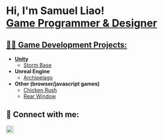 <h1>Hi, I'm Samuel Liao! <br/><a href="https://github.com/saliao">Game Programmer & Designer</a> <a href="https://www.linkedin.com/in/samuel--liao/"></h1>

<h2>👨‍💻 Game Development Projects:</h2>

- <b>Unity</b>
  - [Storm Base](https://shadowhandstudios.itch.io/storm-base)
- <b>Unreal Engine</b>
  - [Archipelago](https://store.steampowered.com/app/2952580/Archipelago/)
- <b>Other (browser/javascript games) </b>
  - [Chicken Rush](https://saliao.github.io/EndlessRunner/)
  - [Rear Window](https://saliao.github.io/Final-Game/)




<h2> 🤳 Connect with me:</h2>

[<img align="left" alt="SamuelLiao | LinkedIn" width="22px" src="https://cdn.jsdelivr.net/npm/simple-icons@v3/icons/linkedin.svg" />][linkedin]

[linkedin]: https://www.linkedin.com/in/samuel--liao

<!--
**saliao/saliao** is a ✨ _special_ ✨ repository because its `README.md` (this file) appears on your GitHub profile.

Here are some ideas to get you started:

- 🔭 I’m currently working on ...
- 🌱 I’m currently learning ...
- 👯 I’m looking to collaborate on ...
- 🤔 I’m looking for help with ...
- 💬 Ask me about ...
- 📫 How to reach me: ...
- 😄 Pronouns: ...
- ⚡ Fun fact: ...
-->
